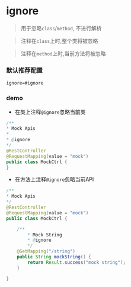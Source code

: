 # ignore

> 用于忽略`class`/`method`, 不进行解析

> 注释在`class`上时,整个类将被忽略

> 注释在`method`上时,当前方法将被忽略


### 默认推荐配置

```properties
ignore=#ignore
```

### demo

* 在类上注释`@ignore`忽略当前类

```java
/**
* Mock Apis
*
* @ignore
*/
@RestController
@RequestMapping(value = "mock")
public class MockCtrl {
}
```

* 在方法上注释`@ignore`忽略当前API

```java
/**
* Mock Apis
*/
@RestController
@RequestMapping(value = "mock")
public class MockCtrl {

    /**
        * Mock String
        * @ignore
        */
    @GetMapping("/string")
    public String mockString() {
        return Result.success("mock string");
    }

}
```